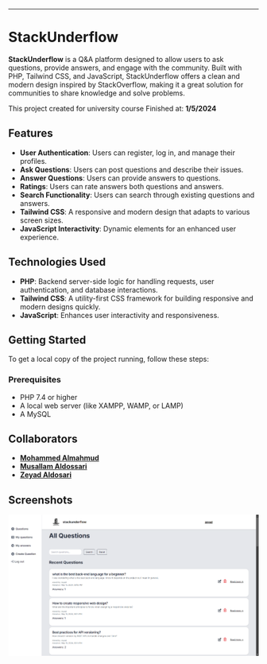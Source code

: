 
---

# StackUnderflow

**StackUnderflow** is a Q&A platform designed to allow users to ask questions, provide answers, and engage with the community. Built with PHP, Tailwind CSS, and JavaScript, StackUnderflow offers a clean and modern design inspired by StackOverflow, making it a great solution for communities to share knowledge and solve problems.

This project created for university course Finished at: **1/5/2024**


## Features

- **User Authentication**: Users can register, log in, and manage their profiles.
- **Ask Questions**: Users can post questions and describe their issues.
- **Answer Questions**: Users can provide answers to questions.
- **Ratings**: Users can rate answers both questions and answers.
- **Search Functionality**: Users can search through existing questions and answers.
- **Tailwind CSS**: A responsive and modern design that adapts to various screen sizes.
- **JavaScript Interactivity**: Dynamic elements for an enhanced user experience.

## Technologies Used

- **PHP**: Backend server-side logic for handling requests, user authentication, and database interactions.
- **Tailwind CSS**: A utility-first CSS framework for building responsive and modern designs quickly.
- **JavaScript**: Enhances user interactivity and responsiveness.

## Getting Started

To get a local copy of the project running, follow these steps:

### Prerequisites

- PHP 7.4 or higher
- A local web server (like XAMPP, WAMP, or LAMP)
- A MySQL

## Collaborators

- **[Mohammed Almahmud](https://github.com/mohdAlmahmud)**
- **[Musallam Aldossari](https://github.com/swe-musalem)**
- **[Zeyad Aldosari](https://github.com/zeyadAldosari)**

## Screenshots

![Website Screenshot](src/images/example.png)
